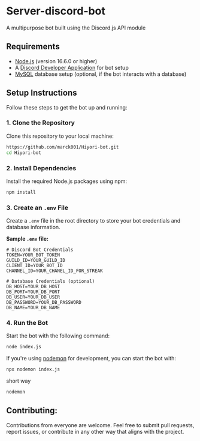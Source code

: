 # Server-discord-bot
A multipurpose bot built using the Discord.js API module

## Requirements

- [Node.js](https://nodejs.org/) (version 16.6.0 or higher)
- A [Discord Developer Application](https://discord.com/developers/applications) for bot setup
- [MySQL](https://www.mysql.com/) database setup (optional, if the bot interacts with a database)

## Setup Instructions

Follow these steps to get the bot up and running:

### 1. Clone the Repository
Clone this repository to your local machine:
   ```bash
   https://github.com/marck001/Hiyori-bot.git
   cd Hiyori-bot
   ```

### 2. Install Dependencies
Install the required Node.js packages using npm:
   ```bash
   npm install
   ```

### 3. Create an `.env` File
Create a `.env` file in the root directory to store your bot credentials and database information.

   **Sample `.env` file:**
   ```env
   # Discord Bot Credentials
   TOKEN=YOUR_BOT_TOKEN
   GUILD_ID=YOUR_GUILD_ID
   CLIENT_ID=YOUR_BOT_ID
   CHANNEL_ID=YOUR_CHANEL_ID_FOR_STREAK

   # Database Credentials (optional)
   DB_HOST=YOUR_DB_HOST
   DB_PORT=YOUR_DB_PORT
   DB_USER=YOUR_DB_USER
   DB_PASSWORD=YOUR_DB_PASSWORD
   DB_NAME=YOUR_DB_NAME
   ```


### 4. Run the Bot
Start the bot with the following command:
   ```bash
   node index.js
   ```

   If you're using [nodemon](https://www.npmjs.com/package/nodemon) for development, you can start the bot with:
   ```bash
   npx nodemon index.js
   ```
   short way
   ```bash
   nodemon 
   ```

## Contributing:
Contributions from everyone are welcome. Feel free to submit pull requests, report issues, or contribute in any other way that aligns with the project.
